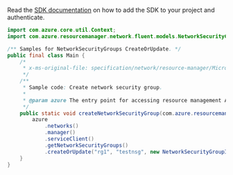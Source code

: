 Read the [SDK documentation](https://github.com/Azure/azure-sdk-for-java/blob/azure-resourcemanager_2.12.0/sdk/resourcemanager/azure-resourcemanager/README.md) on how to add the SDK to your project and authenticate.

```java
import com.azure.core.util.Context;
import com.azure.resourcemanager.network.fluent.models.NetworkSecurityGroupInner;

/** Samples for NetworkSecurityGroups CreateOrUpdate. */
public final class Main {
    /*
     * x-ms-original-file: specification/network/resource-manager/Microsoft.Network/stable/2021-05-01/examples/NetworkSecurityGroupCreate.json
     */
    /**
     * Sample code: Create network security group.
     *
     * @param azure The entry point for accessing resource management APIs in Azure.
     */
    public static void createNetworkSecurityGroup(com.azure.resourcemanager.AzureResourceManager azure) {
        azure
            .networks()
            .manager()
            .serviceClient()
            .getNetworkSecurityGroups()
            .createOrUpdate("rg1", "testnsg", new NetworkSecurityGroupInner().withLocation("eastus"), Context.NONE);
    }
}
```
